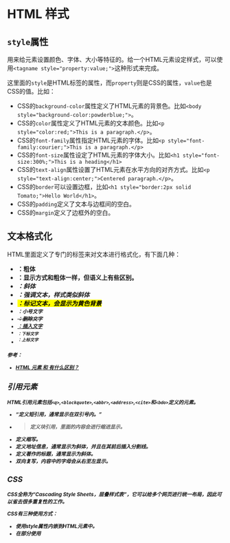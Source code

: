 # HTML 样式

## `style`属性

用来给元素设置颜色、字体、大小等特征的。给一个HTML元素设定样式，可以使用`<tagname style="property:value;">`这种形式来完成。

这里面的`style`是HTML标签的属性，而`property`则是CSS的属性，`value`也是CSS的值。比如：

- CSS的`background-color`属性定义了HTML元素的背景色。比如`<body style="background-color:powderblue;">`。
- CSS的`color`属性定义了HTML元素的文本颜色。比如`<p style="color:red;">This is a paragraph.</p>`。
- CSS的`font-family`属性指定HTML元素的字体。比如`<p style="font-family:courier;">This is a paragraph.</p>`
- CSS的`font-size`属性设定了HTML元素的字体大小。比如`<h1 style="font-size:300%;">This is a heading</h1>`
- CSS的`text-align`属性设置了HTML元素在水平方向的对齐方式。比如`<p style="text-align:center;">Centered paragraph.</p>`。
- CSS的`border`可以设置边框，比如`<h1 style="border:2px solid Tomato;">Hello World</h1>`。
- CSS的`padding`定义了文本与边框间的空白。
- CSS的`margin`定义了边框外的空白。


## 文本格式化

HTML里面定义了专门的标签来对文本进行格式化，有下面几种：

- <b>：粗体
- <strong>：显示方式和粗体一样，但语义上有些区别。
- <i>：斜体
- <em>：强调文本，样式类似斜体
- <mark>：标记文本，会显示为黄色背景
- <small>：小号文字
- <del>：删除文字
- <ins>：插入文字
- <sub>：下标文字
- <sup>：上标文字

参考：

- [HTML 元素 <b> 和 <strong> 有什么区别？](https://www.zhihu.com/question/20961933)

## 引用元素

HTML引用元素包括`<q>`,`<blockquote>`,`<abbr>`,`<address>`,`<cite>`和`<bdo>`定义的元素。

- <q>定义短引用，通常显示在双引号内。
- <blockquote>定义块引用，里面的内容会进行缩进显示。
- <abbr>定义缩写。
- <address>定义地址信息，通常显示为斜体，并且在其前后插入分割线。
- <cite>定义著作的标题，通常显示为斜体。
- <bdo>双向复写，内容中的字母会从右至左显示。



## CSS

CSS全称为“Cascading Style Sheets，层叠样式表”，它可以给多个网页进行统一布局，因此可以省去很多重复性的工作。

CSS有三种使用方式：

- 使用style属性内嵌到HTML元素中。
- 在<head>部分使用<style>元素。*注：<style>元素和元素里面的style属性是不一样的。*
- 使用外部的CSS文件。

详见[CSS](./css/README.md)
